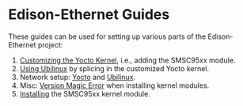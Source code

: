 Edison-Ethernet Guides
======================

These guides can be used for setting up various parts of the Edison-Ethernet project:

1. [Customizing the Yocto Kernel](customize-yocto-kernel.md), i.e., adding the SMSC95xx module.
2. [Using Ubilinux](ubilinux-splice-kernel.md) by splicing in the customized Yocto kernel.
3. Network setup: [Yocto](yocto-network-setup.md) and [Ubilinux](ubilinux-network-setup.md).
4. Misc: [Version Magic Error](version-magic-error.md) when installing kernel modules.
5. [Installing](installation.md) the SMSC95xx kernel module.